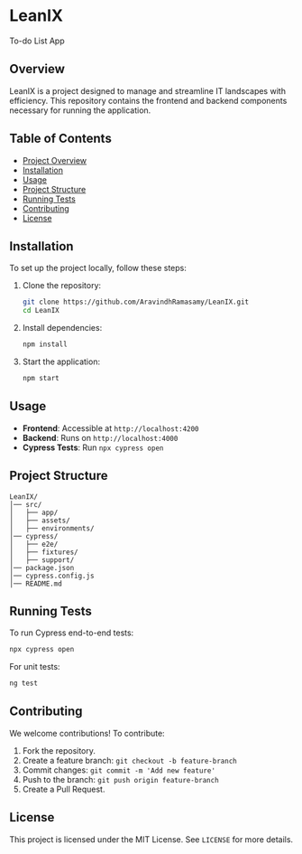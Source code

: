 # LeanIX
To-do List App

## Overview
LeanIX is a project designed to manage and streamline IT landscapes with efficiency. This repository contains the frontend and backend components necessary for running the application.

## Table of Contents
- [Project Overview](#overview)
- [Installation](#installation)
- [Usage](#usage)
- [Project Structure](#project-structure)
- [Running Tests](#running-tests)
- [Contributing](#contributing)
- [License](#license)

## Installation
To set up the project locally, follow these steps:

1. Clone the repository:
   ```bash
   git clone https://github.com/AravindhRamasamy/LeanIX.git
   cd LeanIX
   ```
2. Install dependencies:
   ```bash
   npm install
   ```
3. Start the application:
   ```bash
   npm start
   ```

## Usage
- **Frontend**: Accessible at `http://localhost:4200`
- **Backend**: Runs on `http://localhost:4000`
- **Cypress Tests**: Run `npx cypress open`

## Project Structure
```
LeanIX/
│── src/
│   ├── app/
│   ├── assets/
│   ├── environments/
│── cypress/
│   ├── e2e/
│   ├── fixtures/
│   ├── support/
│── package.json
│── cypress.config.js
│── README.md
```

## Running Tests
To run Cypress end-to-end tests:
```bash
npx cypress open
```

For unit tests:
```bash
ng test
```

## Contributing
We welcome contributions! To contribute:
1. Fork the repository.
2. Create a feature branch: `git checkout -b feature-branch`
3. Commit changes: `git commit -m 'Add new feature'`
4. Push to the branch: `git push origin feature-branch`
5. Create a Pull Request.

## License
This project is licensed under the MIT License. See `LICENSE` for more details.

